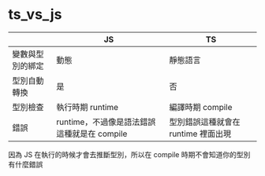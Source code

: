 # ts_vs_js


|                  | JS                                         | TS                                  |
|------------------|--------------------------------------------|-------------------------------------|
| 變數與型別的綁定 | 動態                                       | 靜態語言                            |
| 型別自動轉換     | 是                                         | 否                                  |
| 型別檢查         | 執行時期 runtime                           | 編譯時期 compile                    |
| 錯誤             | runtime，不過像是語法錯誤這種就是在 compile | 型別錯誤這種就會在 runtime 裡面出現 |



因為 JS 在執行的時候才會去推斷型別，所以在 compile 時期不會知道你的型別有什麼錯誤


